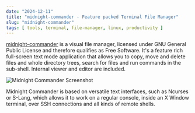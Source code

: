 ```yaml
---
date: "2024-12-11"
title: "midnight-commander - Feature packed Terminal File Manager"
slug: "midnight-commander"
tags: [ tools, terminal, file-manager, linux, productivity ]
---
```




[midnight-commander][1] is a visual file manager, licensed under GNU General Public License and therefore qualifies as Free Software. It's a feature rich full-screen text mode application that allows you to copy, move and delete files and whole directory trees, search for files and run commands in the sub-shell. Internal viewer and editor are included.

![Midnight Commander Screenshot][2]

Midnight Commander is based on versatile text interfaces, such as Ncurses or S-Lang, which allows it to work on a regular console, inside an X Window terminal, over SSH connections and all kinds of remote shells.



   [1]: https://midnight-commander.org/
   [2]: https://screenshots.debian.net/shrine/screenshot/10923/simage/large-31137357e74f24cfba3483a1cbec8fd3.png
